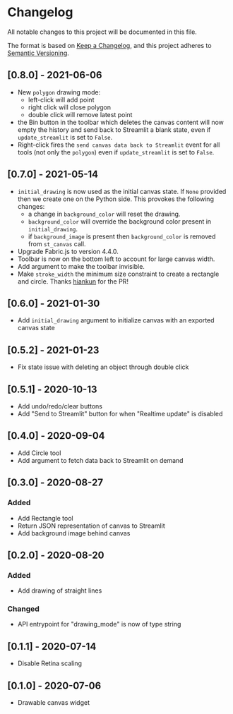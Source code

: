 # Changelog

All notable changes to this project will be documented in this file.

The format is based on [Keep a Changelog](https://keepachangelog.com/en/1.0.0/),
and this project adheres to [Semantic Versioning](https://semver.org/spec/v2.0.0.html).

## [0.8.0] - 2021-06-06

- New `polygon` drawing mode:
  - left-click will add point
  - right click will close polygon
  - double click will remove latest point
- the Bin button in the toolbar which deletes the canvas content will now empty the history and send back to Streamlit a blank state, even if `update_streamlit` is set to `False`.
- Right-click fires the `send canvas data back to Streamlit` event for all tools (not only the `polygon`) even if `update_streamlit` is set to `False`.

## [0.7.0] - 2021-05-14

- `initial_drawing` is now used as the initial canvas state. If `None` provided then we create one on the Python side. This provokes the following changes:
  - a change in `background_color` will reset the drawing.
  - `background_color` will override the background color present in `initial_drawing`.
  - if `background_image` is present then `background_color` is removed from `st_canvas` call.
- Upgrade Fabric.js to version 4.4.0.
- Toolbar is now on the bottom left to account for large canvas width.
- Add argument to make the toolbar invisible.
- Make `stroke_width` the minimum size constraint to create a rectangle and circle. Thanks [hiankun](https://github.com/hiankun) for the PR!

## [0.6.0] - 2021-01-30

- Add `initial_drawing` argument to initialize canvas with an exported canvas state

## [0.5.2] - 2021-01-23

- Fix state issue with deleting an object through double click

## [0.5.1] - 2020-10-13

- Add undo/redo/clear buttons
- Add "Send to Streamlit" button for when "Realtime update" is disabled

## [0.4.0] - 2020-09-04

- Add Circle tool
- Add argument to fetch data back to Streamlit on demand

## [0.3.0] - 2020-08-27

### Added

- Add Rectangle tool
- Return JSON representation of canvas to Streamlit
- Add background image behind canvas

## [0.2.0] - 2020-08-20

### Added

- Add drawing of straight lines

### Changed

- API entrypoint for "drawing_mode" is now of type string

## [0.1.1] - 2020-07-14

- Disable Retina scaling

## [0.1.0] - 2020-07-06

- Drawable canvas widget
